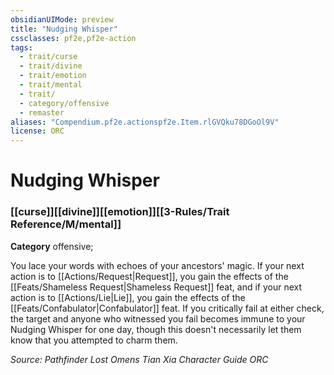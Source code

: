 ```yaml
---
obsidianUIMode: preview
title: "Nudging Whisper"
cssclasses: pf2e,pf2e-action
tags:
  - trait/curse
  - trait/divine
  - trait/emotion
  - trait/mental
  - trait/
  - category/offensive
  - remaster
aliases: "Compendium.pf2e.actionspf2e.Item.rlGVQku78DGoOl9V"
license: ORC
---
```

# Nudging Whisper

### [[curse]][[divine]][[emotion]][[3-Rules/Trait Reference/M/mental]]

**Category** offensive; 




You lace your words with echoes of your ancestors' magic. If your next action is to [[Actions/Request|Request]], you gain the effects of the [[Feats/Shameless Request|Shameless Request]] feat, and if your next action is to [[Actions/Lie|Lie]], you gain the effects of the [[Feats/Confabulator|Confabulator]] feat. If you critically fail at either check, the target and anyone who witnessed you fail becomes immune to your Nudging Whisper for one day, though this doesn't necessarily let them know that you attempted to charm them.

*Source: Pathfinder Lost Omens Tian Xia Character Guide*
*ORC*